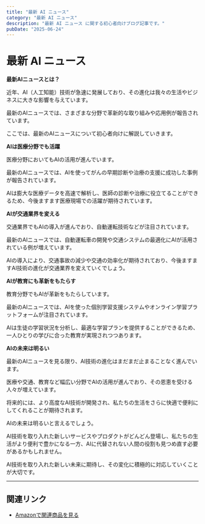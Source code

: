 ```yaml
---
title: "最新 AI ニュース"
category: "最新 AI ニュース"
description: "最新 AI ニュース に関する初心者向けブログ記事です。"
pubDate: "2025-06-24"
---
```


# 最新 AI ニュース

**最新AIニュースとは？**

近年、AI（人工知能）技術が急速に発展しており、その進化は我々の生活やビジネスに大きな影響を与えています。

最新のAIニュースでは、さまざまな分野で革新的な取り組みや応用例が報告されています。

ここでは、最新のAIニュースについて初心者向けに解説していきます。



**AIは医療分野でも活躍**

医療分野においてもAIの活用が進んでいます。

最新のAIニュースでは、AIを使ってがんの早期診断や治療の支援に成功した事例が報告されています。

AIは膨大な医療データを高速で解析し、医師の診断や治療に役立てることができるため、今後ますます医療現場での活躍が期待されています。



**AIが交通業界を変える**

交通業界でもAIの導入が進んでおり、自動運転技術などが注目されています。

最新のAIニュースでは、自動運転車の開発や交通システムの最適化にAIが活用されている例が増えています。

AIの導入により、交通事故の減少や交通の効率化が期待されており、今後ますますAI技術の進化が交通業界を変えていくでしょう。



**AIが教育にも革新をもたらす**

教育分野でもAIが革新をもたらしています。

最新のAIニュースでは、AIを使った個別学習支援システムやオンライン学習プラットフォームが注目されています。

AIは生徒の学習状況を分析し、最適な学習プランを提供することができるため、一人ひとりの学びに合った教育が実現されつつあります。



**AIの未来は明るい**

最新のAIニュースを見る限り、AI技術の進化はまだまだ止まることなく進んでいます。

医療や交通、教育など幅広い分野でAIの活用が進んでおり、その恩恵を受ける人々が増えています。

将来的には、より高度なAI技術が開発され、私たちの生活をさらに快適で便利にしてくれることが期待されます。



AIの未来は明るいと言えるでしょう。

AI技術を取り入れた新しいサービスやプロダクトがどんどん登場し、私たちの生活がより便利で豊かになる一方、AIに代替されない人間の役割も見つめ直す必要があるかもしれません。

AI技術を取り入れた新しい未来に期待し、その変化に積極的に対応していくことが大切です。



---

## 関連リンク

- [Amazonで関連商品を見る](https://www.amazon.co.jp/s?k=%E6%9C%80%E6%96%B0+AI+%E3%83%8B%E3%83%A5%E3%83%BC%E3%82%B9&tag=autowritehubai-22)
